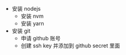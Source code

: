 - 安装 nodejs
    - 安装 nvm
    - 安装 yarn
- 安装 git 
    - 申请 github 账号
    - 创建 ssh key 并添加到 github secret 里面